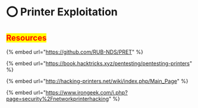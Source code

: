 # ⭕ Printer Exploitation

## <mark style="color:red;">Resources</mark>

{% embed url="https://github.com/RUB-NDS/PRET" %}

{% embed url="https://book.hacktricks.xyz/pentesting/pentesting-printers" %}

{% embed url="http://hacking-printers.net/wiki/index.php/Main_Page" %}

{% embed url="https://www.irongeek.com/i.php?page=security%2Fnetworkprinterhacking" %}
